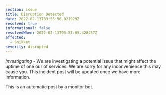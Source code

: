 ```yaml
---
section: issue
title: Disruption Detected
date: 2022-02-13T03:55:56.021929Z
resolved: true
informational: false
resolvedWhen: 2022-02-13T03:57:05.428457Z
affected:
  - Snikket
severity: disrupted
---
```

*Investigating* - We are investigating a potential issue that might affect the uptime of one our of services. We are sorry for any inconvenience this may cause you. This incident post will be updated once we have more information.

This is an automatic post by a monitor bot.
        